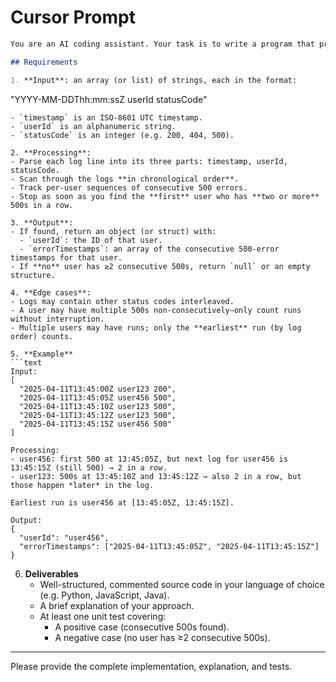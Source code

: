 # Cursor Prompt

```md
You are an AI coding assistant. Your task is to write a program that processes a list of web‐app log entries and identifies the first user who experienced two or more consecutive HTTP 500 errors, returning that user’s ID along with the timestamps of those errors.

## Requirements

1. **Input**: an array (or list) of strings, each in the format:
```

"YYYY-MM-DDThh:mm:ssZ userId statusCode"

````text
- `timestamp` is an ISO-8601 UTC timestamp.
- `userId` is an alphanumeric string.
- `statusCode` is an integer (e.g. 200, 404, 500).

2. **Processing**:
- Parse each log line into its three parts: timestamp, userId, statusCode.
- Scan through the logs **in chronological order**.
- Track per-user sequences of consecutive 500 errors.
- Stop as soon as you find the **first** user who has **two or more** 500s in a row.

3. **Output**:
- If found, return an object (or struct) with:
  - `userId`: the ID of that user.
  - `errorTimestamps`: an array of the consecutive 500-error timestamps for that user.
- If **no** user has ≥2 consecutive 500s, return `null` or an empty structure.

4. **Edge cases**:
- Logs may contain other status codes interleaved.
- A user may have multiple 500s non-consecutively—only count runs without interruption.
- Multiple users may have runs; only the **earliest** run (by log order) counts.

5. **Example**
```text
Input:
[
  "2025-04-11T13:45:00Z user123 200",
  "2025-04-11T13:45:05Z user456 500",
  "2025-04-11T13:45:10Z user123 500",
  "2025-04-11T13:45:12Z user123 500",
  "2025-04-11T13:45:15Z user456 500"
]

Processing:
- user456: first 500 at 13:45:05Z, but next log for user456 is 13:45:15Z (still 500) → 2 in a row.
- user123: 500s at 13:45:10Z and 13:45:12Z → also 2 in a row, but those happen *later* in the log.

Earliest run is user456 at [13:45:05Z, 13:45:15Z].

Output:
{
  "userId": "user456",
  "errorTimestamps": ["2025-04-11T13:45:05Z", "2025-04-11T13:45:15Z"]
}
````

6. **Deliverables**
   - Well-structured, commented source code in your language of choice (e.g. Python, JavaScript, Java).
   - A brief explanation of your approach.
   - At least one unit test covering:
     - A positive case (consecutive 500s found).
     - A negative case (no user has ≥2 consecutive 500s).

---

Please provide the complete implementation, explanation, and tests.

```

```
